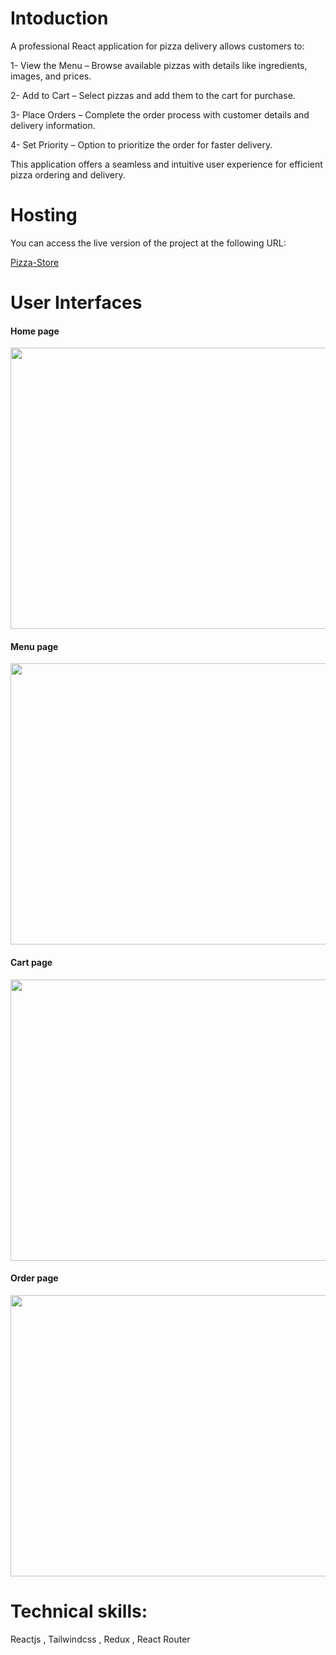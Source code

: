 # Intoduction
A professional React application for pizza delivery allows customers to:

1- View the Menu – Browse available pizzas with details like ingredients, images, and prices.

2- Add to Cart – Select pizzas and add them to the cart for purchase.

3- Place Orders – Complete the order process with customer details and delivery information.

4- Set Priority – Option to prioritize the order for faster delivery.

This application offers a seamless and intuitive user experience for efficient pizza ordering and delivery.

# Hosting
You can access the live version of the project at the following URL:

[Pizza-Store](https://pizza-store-rust.vercel.app/)

# User Interfaces
#### Home page
<img src="https://github.com/user-attachments/assets/598dc476-275b-4b0f-b7ee-649201060409" width="850" height="450">

#### Menu page
<img src="https://github.com/user-attachments/assets/9c81ea0e-1f5c-42ec-92d8-9938a674d0c1" width="850" height="450">

#### Cart page
<img src="https://github.com/user-attachments/assets/8ecc18c8-a30a-4e45-aafa-8fb440fa09f4" width="850" height="450">

#### Order page
<img src="https://github.com/user-attachments/assets/5b2ee2d8-36f5-482a-af0b-a11c7c4f15a6" width="850" height="450">

# Technical skills:
Reactjs , Tailwindcss , Redux , React Router
